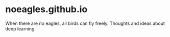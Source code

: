 # noeagles.github.io
When there are no eagles, all birds can fly freely. Thoughts and  ideas about deep learning.
